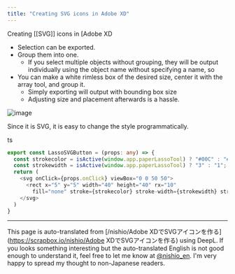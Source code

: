 ```yaml
---
title: "Creating SVG icons in Adobe XD"
---
```


Creating [[SVG]] icons in [Adobe XD
- Selection can be exported.
- Group them into one.
    - If you select multiple objects without grouping, they will be output individually using the object name without specifying a name, so
- You can make a white rimless box of the desired size, center it with the array tool, and group it.
    - Simply exporting will output with bounding box size
    - Adjusting size and placement afterwards is a hassle.

![image](https://gyazo.com/a16b20bf64b060534600631a7621ac17/thumb/1000)

Since it is SVG, it is easy to change the style programmatically.

ts

```typescript
export const LassoSVGButton = (props: any) => {
  const strokecolor = isActive(window.app.paperLassoTool) ? "#00C" : "#777";
  const strokewidth = isActive(window.app.paperLassoTool) ? "3" : "1";
  return (
    <svg onClick={props.onClick} viewBox="0 0 50 50">
      <rect x="5" y="5" width="40" height="40" rx="10"
        fill="none" stroke={strokecolor} stroke-width={strokewidth} stroke-dasharray="5 2"/>
    </svg>
  )
}
```




---
This page is auto-translated from [/nishio/Adobe XDでSVGアイコンを作る](https://scrapbox.io/nishio/Adobe XDでSVGアイコンを作る) using DeepL. If you looks something interesting but the auto-translated English is not good enough to understand it, feel free to let me know at [@nishio_en](https://twitter.com/nishio_en). I'm very happy to spread my thought to non-Japanese readers.